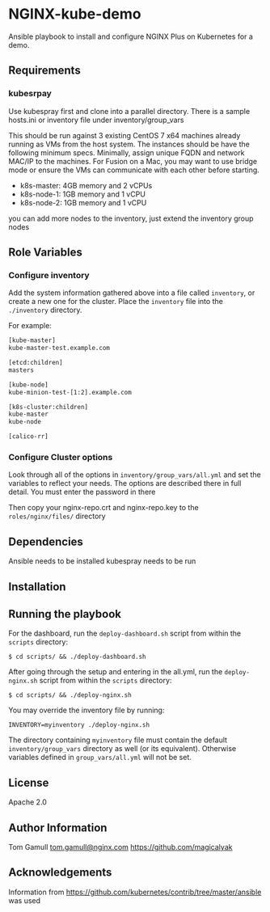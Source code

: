NGINX-kube-demo
=========

Ansible playbook to install and configure NGINX Plus on Kubernetes for a demo.

Requirements
------------

### kubesrpay

Use kubespray first and clone into a parallel directory.
There is a sample hosts.ini or inventory file under inventory/group_vars

This should be run against 3 existing CentOS 7 x64 machines already running as VMs from the host system. The instances should be have the following minimum specs.  Minimally, assign unique FQDN and network MAC/IP to the machines.  For Fusion on a Mac, you may want to use bridge mode or ensure the VMs can communicate with each other before starting.

- k8s-master: 4GB memory and 2 vCPUs
- k8s-node-1: 1GB memory and 1 vCPU
- k8s-node-2: 1GB memory and 1 vCPU

you can add more nodes to the inventory, just extend the inventory group nodes


Role Variables
--------------

### Configure inventory

Add the system information gathered above into a file called `inventory`,
or create a new one for the cluster.
Place the `inventory` file into the `./inventory` directory.

For example:
```sh
[kube-master]
kube-master-test.example.com

[etcd:children]
masters

[kube-node]
kube-minion-test-[1:2].example.com

[k8s-cluster:children]
kube-master
kube-node

[calico-rr]
```

### Configure Cluster options

Look through all of the options in `inventory/group_vars/all.yml` and
set the variables to reflect your needs. The options are described there
in full detail. You must enter the password in there

Then copy your nginx-repo.crt and nginx-repo.key to the `roles/nginx/files/` directory

Dependencies
------------

Ansible needs to be installed
kubespray needs to be run

Installation
------------

## Running the playbook

For the dashboard, run the `deploy-dashboard.sh` script from within
the `scripts` directory:

`$ cd scripts/ && ./deploy-dashboard.sh`

After going through the setup and entering in the all.yml, run the `deploy-nginx.sh` script from within the `scripts` directory:

`$ cd scripts/ && ./deploy-nginx.sh`

You may override the inventory file by running:

`INVENTORY=myinventory ./deploy-nginx.sh`

The directory containing ``myinventory`` file must contain the default ``inventory/group_vars`` directory as well (or its equivalent).
Otherwise variables defined in ``group_vars/all.yml`` will not be set.

License
-------

Apache 2.0

Author Information
------------------

Tom Gamull tom.gamull@nginx.com https://github.com/magicalyak

Acknowledgements
----------------

Information from https://github.com/kubernetes/contrib/tree/master/ansible was used
